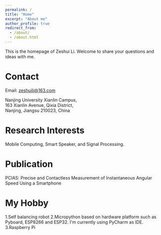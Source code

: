 ```yaml
---
permalink: /
title: "Home"
excerpt: "About me"
author_profile: true
redirect_from: 
  - /about/
  - /about.html
---
```

This is the homepage of Zeshui Li. Welcome to share your questions and ideas with me.

Contact
======
Email: zeshuili@163.com  

Nanjing University Xianlin Campus,  
163 Xianlin Avenue, Qixia District,  
Nanjing, Jiangsu 210023, China

Research Interests
======
Mobile Computing, Smart Speaker, and Signal Processing.

Publication
======
PCIAS: Precise and Contactless Measurement of Instantaneous Angular Speed Using a Smartphone

My Hobby
======
1.Self balancing robot
2.Micropython based on hardware platform such as Pyboard, ESP8266 and ESP32. I'm currently using PyCharm as IDE.
3.Raspberry Pi
